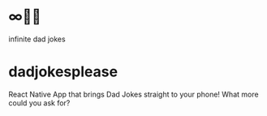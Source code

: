 # ∞👨💬
infinite dad jokes

# dadjokesplease
React Native App that brings Dad Jokes straight to your phone!
What more could you ask for?
